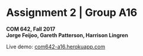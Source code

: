 # Assignment 2 | Group A16

**COM 642, Fall 2017**  
**Jorge Feijoo, Gareth Patterson, Harrison Lingren**

Live demo: [com642-a16.herokuapp.com](https://com642-a16.herokuapp.com)
